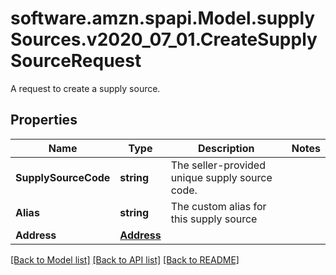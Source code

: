 # software.amzn.spapi.Model.supplySources.v2020_07_01.CreateSupplySourceRequest
A request to create a supply source.

## Properties

Name | Type | Description | Notes
------------ | ------------- | ------------- | -------------
**SupplySourceCode** | **string** | The seller-provided unique supply source code. | 
**Alias** | **string** | The custom alias for this supply source | 
**Address** | [**Address**](Address.md) |  | 

[[Back to Model list]](../README.md#documentation-for-models) [[Back to API list]](../README.md#documentation-for-api-endpoints) [[Back to README]](../README.md)

